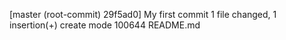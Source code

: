 [master (root-commit) 29f5ad0] My first commit
 1 file changed, 1 insertion(+)
 create mode 100644 README.md
